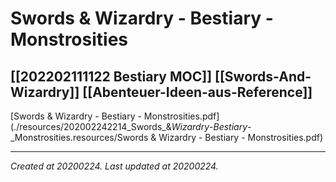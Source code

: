 # Swords & Wizardry - Bestiary - Monstrosities
 [[202202111122 Bestiary MOC]] [[Swords-And-Wizardry]] [[Abenteuer-Ideen-aus-Reference]] 
---



[Swords & Wizardry - Bestiary - Monstrosities.pdf](./resources/202002242214_Swords_&_Wizardry_-_Bestiary_-_Monstrosities.resources/Swords & Wizardry - Bestiary - Monstrosities.pdf)

---

_Created at 20200224._
_Last updated at 20200224._



